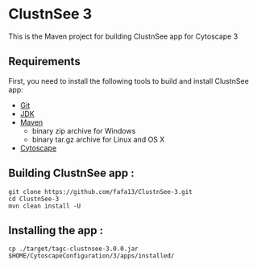 # ClustnSee 3

This is the Maven project for building ClustnSee app for Cytoscape 3

## Requirements

First, you need to install the following tools to build and install ClustnSee app:

  * [Git](https://github.com/git-guides/install-git)
  * [JDK](https://www.oracle.com/java/technologies/downloads/)
  * [Maven](https://maven.apache.org/download.cgi)
    * binary zip archive for Windows
    * binary tar.gz archive for Linux and OS X
  * [Cytoscape](https://cytoscape.org/download.html)

## Building ClustnSee app :
```
git clone https://github.com/fafa13/ClustnSee-3.git
cd ClustnSee-3
mvn clean install -U
```
## Installing the app :
```
cp ./target/tagc-clustnsee-3.0.0.jar $HOME/CytoscapeConfiguration/3/apps/installed/
```

